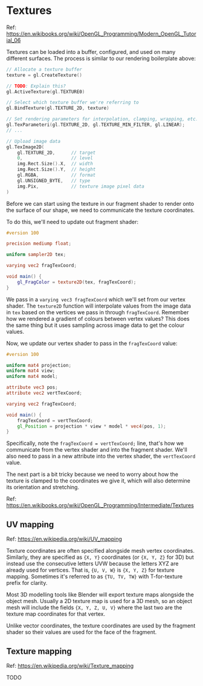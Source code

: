 # Textures

Ref: https://en.wikibooks.org/wiki/OpenGL_Programming/Modern_OpenGL_Tutorial_06

Textures can be loaded into a buffer, configured, and used on many different
surfaces. The process is similar to our rendering boilerplate above:

```go
// Allocate a texture buffer
texture = gl.CreateTexture()

// TODO: Explain this?
gl.ActiveTexture(gl.TEXTURE0)

// Select which texture buffer we're referring to
gl.BindTexture(gl.TEXTURE_2D, texture)

// Set rendering parameters for interpolation, clamping, wrapping, etc.
gl.TexParameteri(gl.TEXTURE_2D, gl.TEXTURE_MIN_FILTER, gl.LINEAR);
// ... 

// Upload image data
gl.TexImage2D(
    gl.TEXTURE_2D,      // target
    0,                  // level
    img.Rect.Size().X,  // width
    img.Rect.Size().Y,  // height
    gl.RGBA,            // format
    gl.UNSIGNED_BYTE,   // type
    img.Pix,            // texture image pixel data
)
```

Before we can start using the texture in our fragment shader to render onto the
surface of our shape, we need to communicate the texture coordinates.

To do this, we'll need to update out fragment shader:

```glsl
#version 100

precision mediump float;

uniform sampler2D tex;

varying vec2 fragTexCoord;

void main() {
    gl_FragColor = texture2D(tex, fragTexCoord);
}
```

We pass in a `varying vec3 fragTexCoord` which we'll set from our vertex shader.
The `texture2D` function will interpolate values from the image data in `tex`
based on the vertices we pass in through `fragTexCoord`. Remember how we
rendered a gradient of colours between vertex values? This does the same thing
but it uses sampling across image data to get the colour values.

Now, we update our vertex shader to pass in the `fragTexCoord` value:

```glsl
#version 100

uniform mat4 projection;
uniform mat4 view;
uniform mat4 model;

attribute vec3 pos;
attribute vec2 vertTexCoord;

varying vec2 fragTexCoord;

void main() {
	fragTexCoord = vertTexCoord;
    gl_Position = projection * view * model * vec4(pos, 1);
}
```

Specifically, note the `fragTexCoord = vertTexCoord;` line, that's how we
communicate from the vertex shader and into the fragment shader. We'll also need
to pass in a new attribute into the vertex shader, the `vertTexCoord` value.

The next part is a bit tricky because we need to worry about how the texture is
clamped to the coordinates we give it, which will also determine its orientation
and stretching. 

Ref: https://en.wikibooks.org/wiki/OpenGL_Programming/Intermediate/Textures

## UV mapping

Ref: https://en.wikipedia.org/wiki/UV_mapping

Texture coordinates are often specified alongside mesh vertex coordinates.
Similarly, they are specified as `{X, Y}` coordinates (or `{X, Y, Z}` for 3D)
but instead use the consecutive letters UVW because the letters XYZ are already
used for vertices. That is, `{U, V, W}` is `{X, Y, Z}` for texture mapping.
Sometimes it's referred to as `{TU, TV, TW}` with T-for-texture prefix for
clarity.

Most 3D modelling tools like Blender will export texture maps alongside the
object mesh. Usually a 2D texture map is used for a 3D mesh, so an object
mesh will include the fields `{X, Y, Z, U, V}` where the last two are the
texture map coordinates for that vertex.

Unlike vector coordinates, the texture coordinates are used by the fragment
shader so their values are used for the face of the fragment.


## Texture mapping

Ref: https://en.wikipedia.org/wiki/Texture_mapping

TODO
